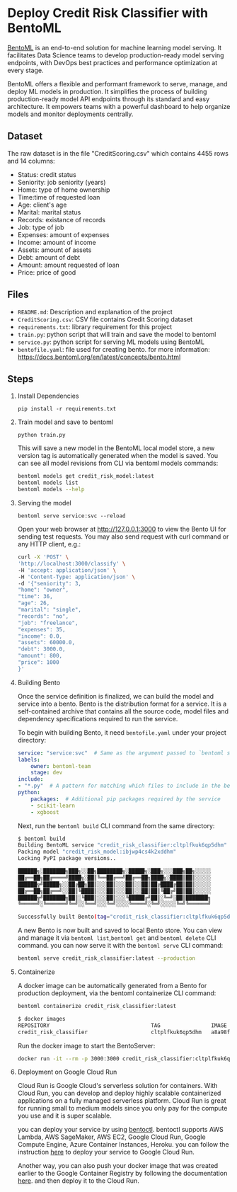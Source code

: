 # Deploy Credit Risk Classifier with BentoML

[BentoML](https://github.com/bentoml/BentoML) is an end-to-end solution for machine learning model serving. It facilitates Data Science teams to develop production-ready model serving endpoints, with DevOps best practices and performance optimization at every stage.

BentoML offers a flexible and performant framework to serve, manage, and deploy ML models in production. It simplifies the process of building production-ready model API endpoints through its standard and easy architecture. It empowers teams with a powerful dashboard to help organize models and monitor deployments centrally.

## Dataset
The raw dataset is in the file "CreditScoring.csv" which contains 4455 rows and 14 columns:
* Status: credit status
* Seniority: job seniority (years)
* Home: type of home ownership
* Time:time of requested loan
* Age: client's age
* Marital: marital status
* Records: existance of records
* Job: type of job
* Expenses: amount of expenses
* Income: amount of income
* Assets: amount of assets
* Debt: amount of debt
* Amount: amount requested of loan
* Price: price of good

## Files
* `README.md`: Description and explanation of the project
* `CreditScoring.csv`: CSV file contains Credit Scoring dataset
* `requirements.txt`: library requirement for this project
* `train.py`: python script that will train and save the model to bentoml
* `service.py`: python script for serving ML models using BentoML
* `bentofile.yaml`: file used for creating bento. for more information: https://docs.bentoml.org/en/latest/concepts/bento.html

## Steps
1. Install Dependencies

    ```
    pip install -r requirements.txt
    ```
2. Train model and save to bentoml

    ```
    python train.py
    ```
    This will save a new model in the BentoML local model store, a new version tag is automatically generated when the model is saved. You can see all model revisions from CLI via bentoml models commands:
    ```bash
    bentoml models get credit_risk_model:latest
    bentoml models list
    bentoml models --help
    ```
3. Serving the model

    ```
    bentoml serve service:svc --reload
    ```
    Open your web browser at http://127.0.0.1:3000 to view the Bento UI for sending test requests.
    You may also send request with curl command or any HTTP client, e.g.:
    ```bash
    curl -X 'POST' \
    'http://localhost:3000/classify' \
    -H 'accept: application/json' \
    -H 'Content-Type: application/json' \
    -d '{"seniority": 3,
    "home": "owner",
    "time": 36,
    "age": 26,
    "marital": "single",
    "records": "no",
    "job": "freelance",
    "expenses": 35,
    "income": 0.0,
    "assets": 60000.0,
    "debt": 3000.0,
    "amount": 800,
    "price": 1000
    }'
    ```
4. Building Bento

    Once the service definition is finalized, we can build the model and service into a bento. Bento is the distribution format for a service. It is a self-contained archive that contains all the source code, model files and dependency specifications required to run the service.

    To begin with building Bento, it need `bentofile.yaml` under your project directory:
    ```yaml
    service: "service:svc"  # Same as the argument passed to `bentoml serve`
    labels:
        owner: bentoml-team
        stage: dev
    include:
    - "*.py"  # A pattern for matching which files to include in the bento
    python:
        packages:  # Additional pip packages required by the service
        - scikit-learn
        - xgboost
    ```
    Next, run the `bentoml build` CLI command from the same directory:

    ```bash
    $ bentoml build
    Building BentoML service "credit_risk_classifier:cltplfkuk6qp5dhm" from build context "D:\Rahmatsyah Firdaus\Courses\DataTalksClub\machine-learning-zoomcamp\07-bentoml"
    Packing model "credit_risk_model:ibjwp4cs4k2xddhm"
    Locking PyPI package versions..

    ██████╗░███████╗███╗░░██╗████████╗░█████╗░███╗░░░███╗██╗░░░░░
    ██╔══██╗██╔════╝████╗░██║╚══██╔══╝██╔══██╗████╗░████║██║░░░░░
    ██████╦╝█████╗░░██╔██╗██║░░░██║░░░██║░░██║██╔████╔██║██║░░░░░
    ██╔══██╗██╔══╝░░██║╚████║░░░██║░░░██║░░██║██║╚██╔╝██║██║░░░░░
    ██████╦╝███████╗██║░╚███║░░░██║░░░╚█████╔╝██║░╚═╝░██║███████╗
    ╚═════╝░╚══════╝╚═╝░░╚══╝░░░╚═╝░░░░╚════╝░╚═╝░░░░░╚═╝╚══════╝

    Successfully built Bento(tag="credit_risk_classifier:cltplfkuk6qp5dhm")

    ```
    A new Bento is now built and saved to local Bento store. You can view and manage it via 
    `bentoml list`,`bentoml get` and `bentoml delete` CLI command.
    you can now serve it with the `bentoml serve` CLI command:
    ```bash
    bentoml serve credit_risk_classifier:latest --production
    ```

5. Containerize

    A docker image can be automatically generated from a Bento for production deployment, via the bentoml containerize CLI command:
    ```bash
    bentoml containerize credit_risk_classifier:latest
    ```
    ```bash
    $ docker images
    REPOSITORY                                TAG                IMAGE ID       CREATED         SIZE
    credit_risk_classifier                    cltplfkuk6qp5dhm   a8a98f72e8b6   10 seconds ago  1.1GB
    ```
    Run the docker image to start the BentoServer:
    ```bash
    docker run -it --rm -p 3000:3000 credit_risk_classifier:cltplfkuk6qp5dhm serve --production
    ```

6. Deployment on Google Cloud Run

    Cloud Run is Google Cloud's serverless solution for containers. With Cloud Run, you can develop and deploy highly scalable containerized applications on a fully managed serverless platform. Cloud Run is great for running small to medium models since you only pay for the compute you use and it is super scalable.

    you can deploy your service by using [bentoctl](https://github.com/bentoml/bentoctl). bentoctl supports AWS Lambda, AWS SageMaker, AWS EC2, Google Cloud Run, Google Compute Engine, Azure Container Instances, Heroku. you can follow the instruction [here](https://github.com/bentoml/google-cloud-run-deploy) to deploy your service to Google Cloud Run.

    Another way, you can also push your docker image that was created earlier to the Google Container Registry by following the documentation [here](https://cloud.google.com/container-registry/docs/pushing-and-pulling). and then deploy it to the Cloud Run.